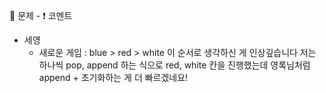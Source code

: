 :memo: 문제 -  :exclamation: 코멘트

- 세영
    - 새로운 게임 : blue > red > white 이 순서로 생각하신 게 인상깊습니다
                   저는 하나씩 pop, append 하는 식으로 red, white 칸을 진행했는데
                   영록님처럼 append + 초기화하는 게 더 빠르겠네요!